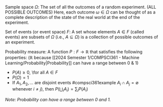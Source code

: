Sample space $\Omega$: The set of all the outcomes of a random experiment. (ALL POSSIBLE OUTCOMES)
Here, each outcome $\omega \in \Omega$ can be thought of as a complete description of the state of the real world at the end of the experiment.

Set of events (or event space) $F$: A set whose elements $A \in F$ (called events) are subsets of $\Omega$ (i.e., $A \subseteq \Omega$) is a collection of possible outcomes of an experiment.

Probability measure: A function $P : F \rightarrow \mathbb{R}$ that satisfies the following properties: ($\mathbb{R}$ because [[2024 Semester 1/COMPSCI361 - Machine Learning/Probability|Probability]] can have a range between 0 & 1) 
- $P(A) \ge 0$, \for all $A \in F$
- $P(\Omega) = 1$ 
- If $A_1, A_2, \ldots$ are disjoint events 
	#compsci361example $A_i \cap A_j = \emptyset$ whenever $i \neq j$), then $P\left(\bigcup_{i} A_{i}\right) = \displaystyle\sum_{i} P(A_{i})$

*Note: Probability can have a range between 0 and 1.*
